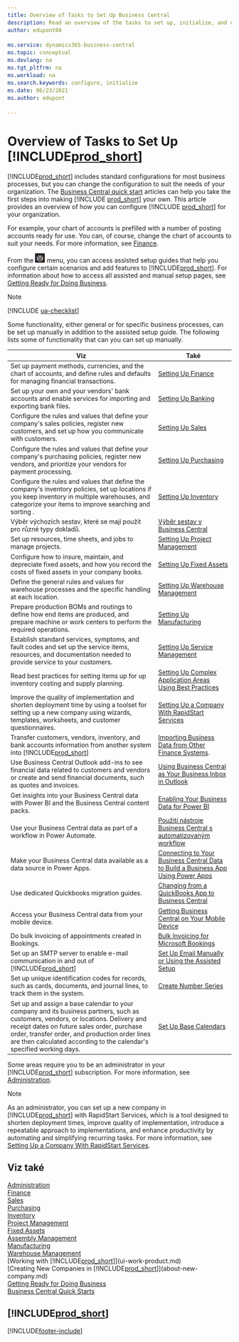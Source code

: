```yaml
---
title: Overview of Tasks to Set Up Business Central
description: Read an overview of the tasks to set up, initialize, and configure Business Central to suit your needs.
author: edupont04

ms.service: dynamics365-business-central
ms.topic: conceptual
ms.devlang: na
ms.tgt_pltfrm: na
ms.workload: na
ms.search.keywords: configure, initialize
ms.date: 06/23/2021
ms.author: edupont

---
```

# Overview of Tasks to Set Up [!INCLUDE[prod_short](includes/prod_short.md)]

[!INCLUDE[prod_short](includes/prod_short.md)] includes standard configurations for most business processes, but you can change the configuration to suit the needs of your organization. The [Business Central quick start](quick-start-business-central.md) articles can help you take the first steps into making [!INCLUDE [prod_short](includes/prod_short.md)] your own. This article provides an overview of how you can configure [!INCLUDE [prod_short](includes/prod_short.md)] for your organization.

For example, your chart of accounts is prefilled with a number of posting accounts ready for use. You can, of course, change the chart of accounts to suit your needs. For more information, see [Finance](finance.md).

From the ![Sprocket icon to open the Settings menu.](media/ui-experience/settings_icon_small.png) menu, you can access assisted setup guides that help you configure certain scenarios and add features to [!INCLUDE[prod_short](includes/prod_short.md)]. For information about how to access all assisted and manual setup pages, see [Getting Ready for Doing Business](ui-get-ready-business.md).

> [!NOTE]
> [!INCLUDE [ua-checklist](includes/ua-checklist.md)]

Some functionality, either general or for specific business processes, can be set up manually in addition to the assisted setup guide. The following lists some of functionality that can you can set up manually.

| Viz | Také |
| --- | --- |
| Set up payment methods, currencies, and the chart of accounts, and define rules and defaults for managing financial transactions. | [Setting Up Finance](finance-setup-finance.md) |
| Set up your own and your vendors' bank accounts and enable services for importing and exporting bank files. | [Setting Up Banking](bank-setup-banking.md) |
| Configure the rules and values that define your company's sales policies, register new customers, and set up how you communicate with customers. | [Setting Up Sales](sales-setup-sales.md) |
| Configure the rules and values that define your company's purchasing policies, register new vendors, and prioritize your vendors for payment processing. | [Setting Up Purchasing](purchasing-setup-purchasing.md) |
| Configure the rules and values that define the company's inventory policies, set up locations if you keep inventory in multiple warehouses, and categorize your items to improve searching and sorting . | [Setting Up Inventory](inventory-setup-inventory.md) |
| Výběr výchozích sestav, které se mají použít pro různé typy dokladů. | [Výběr sestav v Business Central](across-report-selections.md) |
| Set up resources, time sheets, and jobs to manage projects. | [Setting Up Project Management](projects-setup-projects.md) |
| Configure how to insure, maintain, and depreciate fixed assets, and how you record the costs of fixed assets in your company books. | [Setting Up Fixed Assets](fa-setup.md) |
| Define the general rules and values for warehouse processes and the specific handling at each location. | [Setting Up Warehouse Management](warehouse-setup-warehouse.md) |
| Prepare production BOMs and routings to define how end items are produced, and prepare machine or work centers to perform the required operations. | [Setting Up Manufacturing](production-configure-production-processes.md) |
| Establish standard services, symptoms, and fault codes and set up the service items, resources, and documentation needed to provide service to your customers. | [Setting Up Service Management](service-setup-service.md) |
| Read best practices for setting items up for up inventory costing and supply planning. | [Setting Up Complex Application Areas Using Best Practices](set-up-complex-application-areas-using-best-practices.md) |
| Improve the quality of implementation and shorten deployment time by using a toolset for setting up a new company using wizards, templates, worksheets, and customer questionnaires. | [Setting Up a Company With RapidStart Services](admin-set-up-a-company-with-rapidstart.md) |
| Transfer customers, vendors, inventory, and bank accounts information from another system into [!INCLUDE[prod_short](includes/prod_short.md)] | [Importing Business Data from Other Finance Systems](across-import-data-configuration-packages.md). |
| Use Business Central Outlook add-ins to see financial data related to customers and vendors or create and send financial documents, such as quotes and invoices. | [Using Business Central as Your Business Inbox in Outlook](admin-outlook.md) |
| Get insights into your Business Central data with Power BI and the Business Central content packs. | [Enabling Your Business Data for Power BI](admin-powerbi.md) |
| Use your Business Central data as part of a workflow in Power Automate. | [Použití nástroje Business Central s automatizovaným workflow ](across-how-use-financials-data-source-flow.md) |
| Make your Business Central data available as a data source in Power Apps. | [Connecting to Your Business Central Data to Build a Business App Using Power Apps](across-how-use-financials-data-source-powerapps.md) |
| Use dedicated Quickbooks migration guides. | [Changing from a QuickBooks App to Business Central](across-quickbooks-to-business-edition.md) |
| Access your Business Central data from your mobile device. | [Getting Business Central on Your Mobile Device](install-mobile-app.md) |
| Do bulk invoicing of appointments created in Bookings. | [Bulk Invoicing for Microsoft Bookings](finance-bookings.md) |
| Set up an SMTP server to enable e-mail communication in and out of [!INCLUDE[prod_short](includes/prod_short.md)] | [Set Up Email Manually or Using the Assisted Setup](admin-how-setup-email.md) |
| Set up unique identification codes for records, such as cards, documents, and journal lines, to track them in the system. | [Create Number Series](ui-create-number-series.md) |
| Set up and assign a base calendar to your company and its business partners, such as customers, vendors, or locations. Delivery and receipt dates on future sales order, purchase order, transfer order, and production order lines are then calculated according to the calendar's specified working days. | [Set Up Base Calendars](across-how-to-assign-base-calendars.md) |

Some areas require you to be an administrator in your [!INCLUDE[prod_short](includes/prod_short.md)] subscription. For more information, see [Administration](admin-setup-and-administration.md).

> [!NOTE]
> As an administrator, you can set up a new company in [!INCLUDE[prod_short](includes/prod_short.md)] with RapidStart Services, which is a tool designed to shorten deployment times, improve quality of implementation, introduce a repeatable approach to implementations, and enhance productivity by automating and simplifying recurring tasks. For more information, see [Setting Up a Company With RapidStart Services](admin-set-up-a-company-with-rapidstart.md).

## Viz také

[Administration](admin-setup-and-administration.md)  
[Finance](finance.md)  
[Sales](sales-manage-sales.md)  
[Purchasing](purchasing-manage-purchasing.md)  
[Inventory](inventory-manage-inventory.md)  
[Project Management](projects-manage-projects.md)  
[Fixed Assets](fa-manage.md)  
[Assembly Management](assembly-assemble-items.md)  
[Manufacturing](production-manage-manufacturing.md)  
[Warehouse Management](warehouse-manage-warehouse.md)  
[Working with [!INCLUDE[prod_short](includes/prod_short.md)]](ui-work-product.md)  
[Creating New Companies in [!INCLUDE[prod_short](includes/prod_short.md)]](about-new-company.md)  
[Getting Ready for Doing Business](ui-get-ready-business.md)  
[Business Central Quick Starts](quick-start-business-central.md)

## [!INCLUDE[prod_short](includes/free_trial_md.md)]


[!INCLUDE[footer-include](includes/footer-banner.md)]